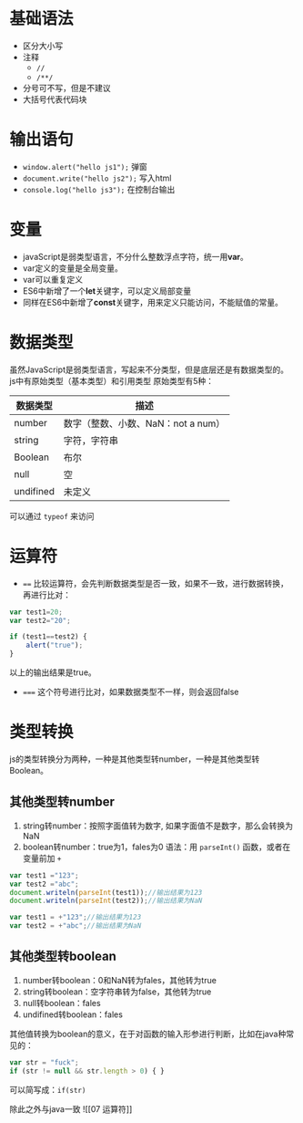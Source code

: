 # 基础语法
- 区分大小写
- 注释
	- `//`
	- `/**/`
- 分号可不写，但是不建议
- 大括号代表代码块

# 输出语句
-  `window.alert("hello js1");` 弹窗 
-  `document.write("hello js2");` 写入html
-  `console.log("hello js3");` 在控制台输出

# 变量
- javaScript是弱类型语言，不分什么整数浮点字符，统一用**var**。
- var定义的变量是全局变量。
- var可以重复定义
- ES6中新增了一个**let**关键字，可以定义局部变量
- 同样在ES6中新增了**const**关键字，用来定义只能访问，不能赋值的常量。

# 数据类型
虽然JavaScript是弱类型语言，写起来不分类型，但是底层还是有数据类型的。
js中有原始类型（基本类型）和引用类型
原始类型有5种：

| 数据类型  | 描述                               |
| --------- | ---------------------------------- |
| number    | 数字（整数、小数、NaN：not a num） |
| string    | 字符，字符串                       |
| Boolean   | 布尔                               |
| null      | 空                                 |
| undifined | 未定义                                   |

可以通过 `typeof` 来访问

# 运算符
-  `==`
比较运算符，会先判断数据类型是否一致，如果不一致，进行数据转换，再进行比对：
```JavaScript
var test1=20;
var test2="20";

if (test1==test2) {
    alert("true");
}
```
以上的输出结果是true。

- `===`
这个符号进行比对，如果数据类型不一样，则会返回false

# 类型转换
js的类型转换分为两种，一种是其他类型转number，一种是其他类型转Boolean。
## 其他类型转number
1. string转number：按照字面值转为数字, 如果字面值不是数字，那么会转换为NaN
2. boolean转number：true为1，fales为0
语法：用 `parseInt()` 函数，或者在变量前加 `+`
```javascript
var test1 ="123";
var test2 ="abc";
document.writeln(parseInt(test1));//输出结果为123
document.writeln(parseInt(test2));//输出结果为NaN
```

```javascript
var test1 = +"123";//输出结果为123
var test2 = +"abc";//输出结果为NaN
```

## 其他类型转boolean
1. number转boolean：0和NaN转为fales，其他转为true
2. string转boolean：空字符串转为false，其他转为true
3. null转boolean：fales
4. undifined转boolean：fales

其他值转换为boolean的意义，在于对函数的输入形参进行判断，比如在java种常见的：
```javascript
var str = "fuck";
if (str != null && str.length > 0) { }
```
可以简写成：`if(str)`

除此之外与java一致
![[07 运算符]]
